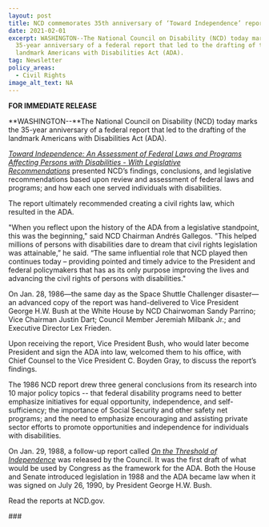 ```yaml
---
layout: post
title: NCD commemorates 35th anniversary of ‘Toward Independence’ report
date: 2021-02-01
excerpt: WASHINGTON--The National Council on Disability (NCD) today marks the
  35-year anniversary of a federal report that led to the drafting of the
  landmark Americans with Disabilities Act (ADA).
tag: Newsletter
policy_areas:
  - Civil Rights
image_alt_text: NA
---
```

**FOR IMMEDIATE RELEASE**                                               

**WASHINGTON--**The National Council on Disability (NCD) today marks the 35-year anniversary of a federal report that led to the drafting of the landmark Americans with Disabilities Act (ADA).

*[Toward Independence: An Assessment of Federal Laws and Programs Affecting Persons with Disabilities - With Legislative Recommendations](https://ncd.gov/publications/1986/February1986)* presented NCD’s findings, conclusions, and legislative recommendations based upon review and assessment of federal laws and programs; and how each one served individuals with disabilities.

The report ultimately recommended creating a civil rights law, which resulted in the ADA.

"When you reflect upon the history of the ADA from a legislative standpoint, this was the beginning," said NCD Chairman Andrés Gallegos. "This helped millions of persons with disabilities dare to dream that civil rights legislation was attainable,” he said. “The same influential role that NCD played then continues today – providing pointed and timely advice to the President and federal policymakers that has as its only purpose improving the lives and advancing the civil rights of persons with disabilities."

On Jan. 28, 1986—the same day as the Space Shuttle Challenger disaster—an advanced copy of the report was hand-delivered to Vice President George H.W. Bush at the White House by NCD Chairwoman Sandy Parrino; Vice Chairman Justin Dart; Council Member Jeremiah Milbank Jr.; and Executive Director Lex Frieden.

Upon receiving the report, Vice President Bush, who would later become President and sign the ADA into law, welcomed them to his office, with Chief Counsel to the Vice President C. Boyden Gray, to discuss the report’s findings.

The 1986 NCD report drew three general conclusions from its research into 10 major policy topics -- that federal disability programs need to better emphasize initiatives for equal opportunity, independence, and self-sufficiency; the importance of Social Security and other safety net programs; and the need to emphasize encouraging and assisting private sector efforts to promote opportunities and independence for individuals with disabilities.

On Jan. 29, 1988, a follow-up report called *[On the Threshold of Independence](https://ncd.gov/publications/1988/Jan1988)* was released by the Council. It was the first draft of what would be used by Congress as the framework for the ADA. Both the House and Senate introduced legislation in 1988 and the ADA became law when it was signed on July 26, 1990, by President George H.W. Bush.

Read the reports at NCD.gov.





\###
